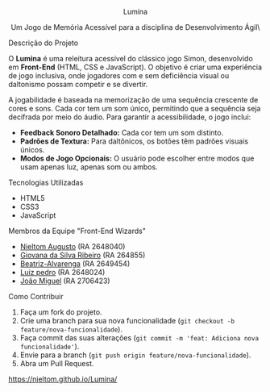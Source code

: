  <p align="center"\>Lumina<p/\>

 <p align="center"\>Um Jogo de Memória Acessível para a disciplina de Desenvolvimento Ágil\<p/\>

 Descrição do Projeto

O **Lumina** é uma releitura acessível do clássico jogo Simon, desenvolvido em **Front-End** (HTML, CSS e JavaScript). O objetivo é criar uma experiência de jogo inclusiva, onde jogadores com e sem deficiência visual ou daltonismo possam competir e se divertir.

A jogabilidade é baseada na memorização de uma sequência crescente de cores e sons. Cada cor tem um som único, permitindo que a sequência seja decifrada por meio do áudio. Para garantir a acessibilidade, o jogo inclui:

  * **Feedback Sonoro Detalhado:** Cada cor tem um som distinto.
  * **Padrões de Textura:** Para daltônicos, os botões têm padrões visuais únicos.
  * **Modos de Jogo Opcionais:** O usuário pode escolher entre modos que usam apenas luz, apenas som ou ambos.

 Tecnologias Utilizadas

  * HTML5
  * CSS3
  * JavaScript

 Membros da Equipe "Front-End Wizards"

  * [Nieltom Augusto](https://github.com/nieltom) (RA 2648040)
  * [Giovana da Silva Ribeiro](https://github.com/giovana0402) (RA 264855)
  * [Beatriz-Alvarenga](https://github.com/Beatriz-Alvarenga?tab=stars) (RA 2649454)
  * [Luiz pedro](https://github.com/Lpzin006) (RA 2648024)
  * [João Miguel](https://github.com/joaodiasrosa) (RA 2706423)
  

 Como Contribuir

1.  Faça um fork do projeto.
2.  Crie uma branch para sua nova funcionalidade (`git checkout -b feature/nova-funcionalidade`).
3.  Faça commit das suas alterações (`git commit -m 'feat: Adiciona nova funcionalidade'`).
4.  Envie para a branch (`git push origin feature/nova-funcionalidade`).
5.  Abra um Pull Request.

https://nieltom.github.io/Lumina/